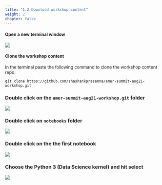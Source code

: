 ```yaml
---
title: "1.2 Download workshop content"
weight: 2
chapter: false
---
```


#### Open a new terminal window

![](/images/setup/setup11.png)

#### Clone the workshop content
In the terminal paste the following command to clone the workshop content repo:

```
git clone https://github.com/shashankprasanna/amer-summit-aug21-workshop.git
```

### Double click on the `amer-summit-aug21-workshop.git` folder
![](/images/setup/setup12.png)

### Double click on `notebooks` folder
![](/images/setup/setup13.png)

### Double click on the the first notebook
![](/images/setup/setup14.png)

### Choose the Python 3 (Data Science kernel) and hit select
![](/images/setup/setup15.png)
